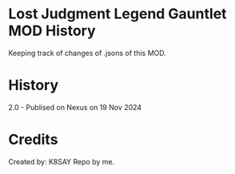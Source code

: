 # Lost Judgment Legend Gauntlet MOD History

Keeping track of changes of .jsons of this MOD.

# History

2.0 - Publised on Nexus on 19 Nov 2024

# Credits

Created by: K8SAY
Repo by me.
